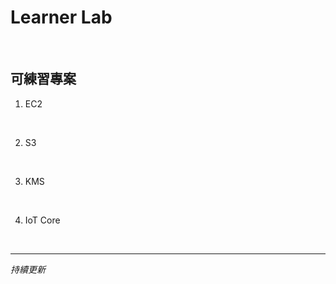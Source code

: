 # Learner Lab

<br>

## 可練習專案

1. EC2

<br>

2. S3

<br>

3. KMS

<br>

4. IoT Core

<br>

___

_持續更新_